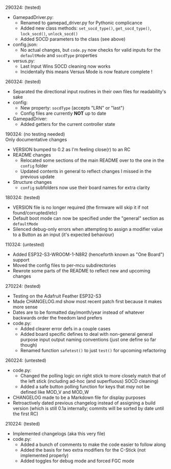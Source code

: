 290324: (tested)
- GamepadDriver.py:
	- Renamed to gamepad\_driver.py for Pythonic complicance
	- Added new class methods: `set_socd_type()`, `get_socd_type()`, `lock_socd()`, `unlock_socd()`
	- Added SOCD parameters to the class (see above)
- config.json:
	- No actual changes, but `code.py` now checks for valid inputs for the `defaultMode` and `socdType` properties
- versus.py:
	- Last Input Wins SOCD cleaning now works
	- Incidentally this means Versus Mode is now feature complete !

260324: (tested)
- Separated the directional input routines in their own files for readability's sake
- config:
	- New property: `socdType` (accepts "LRN" or "last")
	- Config files are currently **NOT** up to date
- GamepadDriver:
	- Added getters for the current controller state

190324: (no testing needed)  
Only documentative changes  
- VERSION bumped to 0.2 as I'm feeling close(r) to an RC
- README changes
	- Relocated some sections of the main README over to the one in the `config` folder
	- Updated contents in general to reflect changes I missed in the previous update
- Structure changes
	- `config` subfolders now use their board names for extra clarity

180324: (tested)
- VERSION file is no longer required (the firmware will skip it if not found/corrupted/etc)
- Default boot mode can now be specified under the "general" section as `defaultMode`
- Silenced debug-only errors when attempting to assign a modifier value to a Button as an input (it's expected behaviour)

110324: (untested)
- Added ESP32-S3-WROOM-1-N8R2 (henceforth known as "One Board") support
- Moved the config files to per-mcu subdirectories
- Rewrote some parts of the README to reflect new and upcoming changes

270224: (tested)
- Testing on the Adafruit Feather ESP32-S3
- Made CHANGELOG.md show most recent patch first because it makes more sense
- Dates are to be formatted day/month/year instead of whatever backwards order the freedom land prefers
- code.py:
	- Added clearer error defs in a couple cases
	- Added board specific defines to deal with non-general general purpose input output naming conventions (just one define so far though)
	- Renamed function `safetest()` to just `test()` for upcoming refactoring

260224: (untested)
- code.py:
	- Changed the polling logic on right stick to more closely match that of the left stick (including ad-hoc (and superfluous) SOCD cleaning)
	- Added a safe button polling function for keys that *may* not be defined like MOD\_V and MOD\_W
- CHANGELOG made to be a Markdown file for display purposes
- Retroactively dated previous changelog instead of assigning a build version (which is still 0.1a internally; commits will be sorted by date until the first RC)

210224: (tested)
- Implemented changelogs (aka this very file)
- code.py:
	- Added a bunch of comments to make the code easier to follow along
	- Added the basis for two extra modifiers for the C-Stick (not implemented properly)
	- Added toggles for debug mode and forced FGC mode
